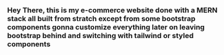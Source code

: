 ### Hey There, this is my e-commerce website done with a MERN stack all built from stratch except from some bootstrap components gonna customize everything later on leaving bootstrap behind and switching with tailwind or styled components 